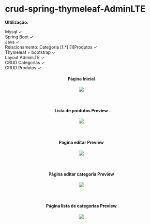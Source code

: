 # crud-spring-thymeleaf-AdminLTE

<b>Ultilização:</b>

Mysql ✓ <br>
Spring Boot ✓ <br>
Java ✓ <br>
Relacionamento: Categoria [1.*]  [1]Produtos ✓ <br>
Thymeleaf + bootstrap ✓ <br>
Layout AdminLTE ✓ <br>
CRUD Categorias ✓ <br>
CRUD Produtos ✓ <br>

<div align="center">
  <h4>Página Inicial</h4>
<img src="https://user-images.githubusercontent.com/62127980/196528275-2fdbc318-0019-4dc6-9dae-d01510f742e7.jpg">
</div><br><br>

<div align="center">
  <h4>Lista de produtos Preview</h4>
<img src="https://user-images.githubusercontent.com/62127980/196528281-59a6b462-02c7-48f6-8e36-23e143d171ad.jpg">
</div><br><br>


<div align="center">
  <h4>Página editar Preview</h4>
<img src="https://user-images.githubusercontent.com/62127980/196528295-5643db0a-9ead-430a-8529-e95b8714ecbe.jpg">
</div><br><br>


<div align="center">
  <h4>Página editar categoria Preview </h4>
<img src="https://user-images.githubusercontent.com/62127980/196528301-132d3662-980a-4630-8d67-1b53b7b74438.jpg">
</div><br><br>


<div align="center">
  <h4>Página lista de categorias Preview</h4>
<img src="https://user-images.githubusercontent.com/62127980/196528305-9b6b0259-c78f-4caf-b05a-dcf5d5938cef.jpg">
</div><br><br>

